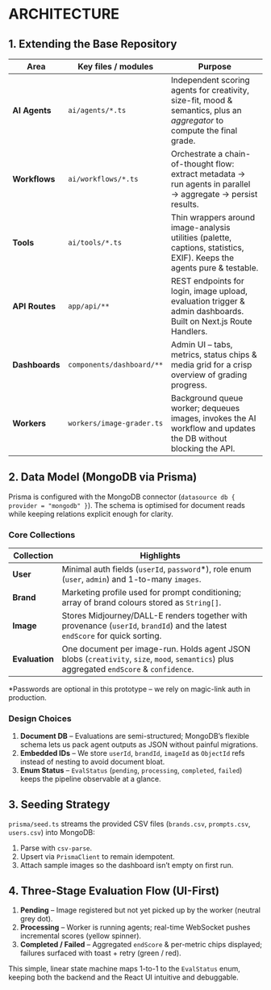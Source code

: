 # ARCHITECTURE

## 1. Extending the Base Repository

| Area           | Key files / modules       | Purpose                                                                                                                 |
| -------------- | ------------------------- | ----------------------------------------------------------------------------------------------------------------------- |
| **AI Agents**  | `ai/agents/*.ts`          | Independent scoring agents for creativity, size-fit, mood & semantics, plus an _aggregator_ to compute the final grade. |
| **Workflows**  | `ai/workflows/*.ts`       | Orchestrate a chain-of-thought flow: extract metadata → run agents in parallel → aggregate → persist results.           |
| **Tools**      | `ai/tools/*.ts`           | Thin wrappers around image-analysis utilities (palette, captions, statistics, EXIF). Keeps the agents pure & testable.  |
| **API Routes** | `app/api/**`              | REST endpoints for login, image upload, evaluation trigger & admin dashboards. Built on Next.js Route Handlers.         |
| **Dashboards** | `components/dashboard/**` | Admin UI – tabs, metrics, status chips & media grid for a crisp overview of grading progress.                           |
| **Workers**    | `workers/image-grader.ts` | Background queue worker; dequeues images, invokes the AI workflow and updates the DB without blocking the API.          |

## 2. Data Model (MongoDB via Prisma)

Prisma is configured with the MongoDB connector (`datasource db { provider = "mongodb" }`). The schema is optimised for document reads while keeping relations explicit enough for clarity.

### Core Collections

| Collection     | Highlights                                                                                                                                |
| -------------- | ----------------------------------------------------------------------------------------------------------------------------------------- |
| **User**       | Minimal auth fields (`userId`, `password`\*), role enum (`user`, `admin`) and 1-to-many `images`.                                         |
| **Brand**      | Marketing profile used for prompt conditioning; array of brand colours stored as `String[]`.                                              |
| **Image**      | Stores Midjourney/DALL-E renders together with provenance (`userId`, `brandId`) and the latest `endScore` for quick sorting.              |
| **Evaluation** | One document per image-run. Holds agent JSON blobs (`creativity`, `size`, `mood`, `semantics`) plus aggregated `endScore` & `confidence`. |

\*Passwords are optional in this prototype – we rely on magic-link auth in production.

### Design Choices

1. **Document DB** – Evaluations are semi-structured; MongoDB’s flexible schema lets us pack agent outputs as JSON without painful migrations.
2. **Embedded IDs** – We store `userId`, `brandId`, `imageId` as `ObjectId` refs instead of nesting to avoid document bloat.
3. **Enum Status** – `EvalStatus` (`pending`, `processing`, `completed`, `failed`) keeps the pipeline observable at a glance.

## 3. Seeding Strategy

`prisma/seed.ts` streams the provided CSV files (`brands.csv`, `prompts.csv`, `users.csv`) into MongoDB:

1. Parse with `csv-parse`.
2. Upsert via `PrismaClient` to remain idempotent.
3. Attach sample images so the dashboard isn’t empty on first run.

## 4. Three-Stage Evaluation Flow (UI-First)

1. **Pending** – Image registered but not yet picked up by the worker (neutral grey dot).
2. **Processing** – Worker is running agents; real-time WebSocket pushes incremental scores (yellow spinner).
3. **Completed / Failed** – Aggregated `endScore` & per-metric chips displayed; failures surfaced with toast + retry (green / red).

This simple, linear state machine maps 1-to-1 to the `EvalStatus` enum, keeping both the backend and the React UI intuitive and debuggable.
